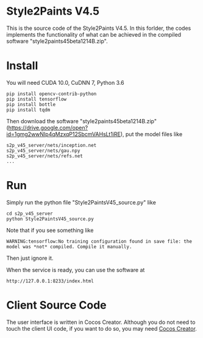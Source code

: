 ﻿# Style2Paints V4.5

This is the source code of the Style2Paints V4.5. In this forlder, the codes implements the functionality of what can be achieved in the compiled software "style2paints45beta1214B.zip".

# Install

You will need CUDA 10.0, CuDNN 7, Python 3.6

    pip install opencv-contrib-python
    pip install tensorflow
    pip install bottle
    pip install tqdm

Then download the software "style2paints45beta1214B.zip"(https://drive.google.com/open?id=1gmg2wwNIp4qMzxqP12SbcmVAHsLt1iRE), put the model files like

    s2p_v45_server/nets/inception.net
    s2p_v45_server/nets/gau.npy
    s2p_v45_server/nets/refs.net
    ...

# Run

Simply run the python file "Style2PaintsV45_source.py" like

    cd s2p_v45_server
    python Style2PaintsV45_source.py

Note that if you see something like 

    WARNING:tensorflow:No training configuration found in save file: the model was *not* compiled. Compile it manually.

Then just ignore it.

When the service is ready, you can use the software at

    http://127.0.0.1:8233/index.html

# Client Source Code

The user interface is written in Cocos Creator. Although you do not need to touch the client UI code, if you want to do so, you may need [Cocos Creator](https://www.cocos.com/creator).
